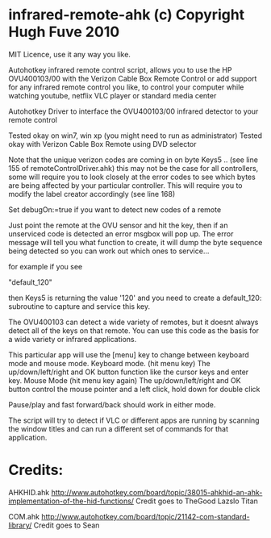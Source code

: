 infrared-remote-ahk (c) Copyright Hugh Fuve 2010
===================
MIT Licence, use it any way you like.

Autohotkey infrared remote control script, allows you to use the HP OVU400103/00 with the Verizon Cable Box Remote Control or add support for any infrared remote control you like, to control your computer while watching youtube, netflix VLC player or standard media center


 Autohotkey Driver to interface the OVU400103/00 infrared detector to your remote control

 Tested okay on win7, win xp (you might need to run as administrator)
 Tested okay with Verizon Cable Box Remote using DVD selector
 
 Note that the unique verizon codes are coming in on byte Keys5 .. (see line 155 of remoteControlDriver.ahk)
 this may not be the case for all controllers, some will require you to look closely
 at the error codes to see which bytes are being affected by your particular controller.
 This will require you to modify the label creator accordingly (see line 168)
 
 Set debugOn:=true if you want to detect new codes of a remote 
  
 Just point the remote at the OVU sensor and hit the key, then if an unserviced code is detected
 an error msgbox will pop up.  The error message will tell you what function to create, it will
 dump the byte sequence being detected so you can work out which ones to service... 
 
 for example if you see 
 
 "default_120"
 
 then Keys5 is returning the value '120' and you need to create a default_120: subroutine to capture and service this key.
 
 The OVU400103 can detect a wide variety of remotes, but it doesnt always detect all of the keys on that remote. You
 can use this code as the basis for a wide variety or infrared applications.
 
 This particular app will use the [menu] key to change between keyboard mode and mouse mode.
 Keyboard mode. (hit menu key)
   The up/down/left/right and OK button function like the cursor keys and enter key.
 Mouse Mode   (hit menu key again)
   The up/down/left/right and OK button  control the mouse pointer and a left click, hold down for double click
   
Pause/play and fast forward/back should work in either mode.

 The script will try to detect if VLC or different apps are running by scanning the window titles and can run a different set of commands for that application.
 
Credits:
================================================================
AHKHID.ahk
http://www.autohotkey.com/board/topic/38015-ahkhid-an-ahk-implementation-of-the-hid-functions/
Credit goes to 
 TheGood
 Lazslo
 Titan

COM.ahk
http://www.autohotkey.com/board/topic/21142-com-standard-library/
Credit goes to Sean


